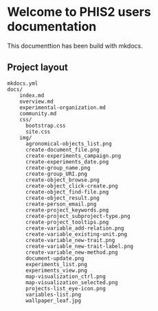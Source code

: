 # Welcome to PHIS2 users documentation

This documenttion has been build with mkdocs.

## Project layout

    mkdocs.yml
    docs/
        index.md
        overview.md
        experimental-organization.md
        community.md
        css/
          bootstrap.css
          site.css
        img/
          agronomical-objects_list.png
          create-document_file.png
          create-experiments_campaign.png
          create-experiments_date.png
          create-group_name.png
          create-group_URI.png
          create-object_browse.png
          create-object_click-create.png
          create-object_find-file.png
          create-object_result.png
          create-person_email.png
          create-project_keywords.png
          create-project_subproject-type.png
          create-project_tooltips.png
          create-variable_add-relation.png
          create-variable_existing-unit.png
          create-variable_new-trait.png
          create-variable_new-trait-label.png
          create-variable_new-method.png
          document-update.png
          experiments_list.png
          experiments_view.png
          map-visualization_ctrl.png
          map-visualization_selected.png
          projects-list_eye-icon.png
          variables-list.png
          wallpaper_leaf.jpg
